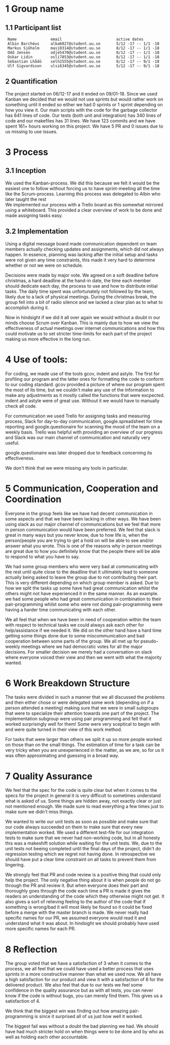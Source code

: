 # 1 Group name

## 1.1 Participant list
```
 Name               email                        active dates
 Albin Barchéus     alba6827@student.uu.se       5/12 -17 -- 1/1 -18
 Markus Sjöholm     masj8314@student.uu.se       8/12 -17 -- 1/1 -18
 Odd Jensen         odje5470@student.uu.se       8/12 -17 -- 1/1 -18
 Oskar Lidin        osli7853@student.uu.se       8/12 -17 -- 1/1 -18
 Sebastian Lhådö    selh2555@student.uu.se       8/12 -17 -- 9/1 -18
 Ulf Sigvardsson    ulsi6345@student.uu.se       5/12 -17 -- 9/1 -18
```
## 2 Quantification
The project started on 06/12-17 and it ended on 09/01-18. Since we used Kanban we decided that we would not use sprints but would rather work on something until it ended so either we had 0 sprints or 1 sprint depending on how you view it.
Our main scripts with the code for the garbage collector has 641 lines of code.
Our tests (both unit and integration) has 340 lines of code and our makefiles has 31 lines.
We have 123 commits and we have spent 161+ hours working on this project. We have 5 PR and 0 issues due to us missing to use issues.


# 3 Process

## 3.1 Inception
We used the Kanban-process. We did this because we felt it would be the easiest one to follow without forcing us to have sprint-meeting all the time like the Scrum-process. Learning this process was delegated to Albin who later taught the rest  
We implemented our process with a Trello board as this somewhat mirrored using a whiteboard. This provided a clear overview of work to be done and made assigning tasks easy.

## 3.2 Implementation 
Using a digital message board made communication dependent on team members actually checking updates and assignments, which did not always happen. In essence, planning was lacking after the initial setup and tasks were not given any time constraints, this made it very hard to determine whether or not we were on schedule. 

Decisions were made by major vote. We agreed on a soft deadline before christmas, a hard deadline at the hand-in date, the time each member should dedicate each day, the process to use and how to distribute initial tasks. The daily time spent was unfortunately not followed by the team, likely due to a lack of physical meetings. During the christmas break, the group fell into a bit of radio silence and we lacked a clear plan as to what to accomplish during it.

Now in hindsight if we did it all over again we would without a doubt in our minds choose Scrum over Kanban. This is mainly due to how we view the effectiveness of actual meetings over internet communications and how this could motivate us to set stricter time-limits for each part of the project making us more effective in the long run.

# 4 Use of tools:
For coding, we made use of the tools gcov, indent and astyle. The first for profiling our program and the latter ones for formatting the code to conform to our coding standard. gcov provided a picture of where our program spent the most of its time, but we couldn't make any use of the information to make any adjustments as it mostly called the functions that were excpected. indent and astyle were of great use. Without it we would have to manually check all code. 

For communication we used Trello for assigning tasks and measuring process, Slack for day-to-day communication, google.spreadsheet for time reporting and google.questionaire for scanning the mood of the team on a weekly basis. Trello was helpful with providing an overview of our progress and Slack was our main channel of communication and naturally very useful.

google.questionaire was later dropped due to feedback concerning its effectiveness.

We don't think that we were missing any tools in particular.

# 5 Communication, Cooperation and Coordination
Everyone in the group feels like we have had decent communication in some aspects and that we have been lacking in other ways. We have been using slack as our major channel of communications but we feel that more in person communication would have been preferred. We feel that slack is great in many ways but you never know, due to how life is, when the person/people you are
trying to get a hold on will be able to see and/or answer what you wrote. This is one of the reasons why in person meetings are great due to how you definitely know that the people there will be able to respond to what you have to say. 

We had some group members who were very bad at communicating with the rest until quite close to the deadline that it ultimately lead to someone actually being asked to leave the group due to not contributing their part. This is very different depending on which group member is asked. Due to how we split the tasks up some have had great communication whilst the others might not have experienced it in the same manner. As an example. we had some people who had great communication in combination to their pair-programming whilst some who were not doing pair-programming were having a harder time communicating with each other.

We all feel that when we have been in need of cooperation within the team with respect to technical tasks we could always ask each other for help/assistance if we needed it. We did on the other hand have a hard time getting some things 
done due to some miscommunication and bad cooperation between some parts of the group. 
We all met up for pseudo-weekly meetings where we had democratic votes for all the major decisions. For smaller decision we merely had a conversation on slack where everyone voiced their view and then we went with what the majority wanted. 


# 6 Work Breakdown Structure
The tasks were divided in such a manner that we all discussed the problems and then either chose or were delegated some work (depending on if a person attended a meeting) making sure that we were in small subgroups that were to specialize their attention towards one part of the project. The implementation subgroup were using pair programming and felt that it worked surprisingly well for them! Some were very sceptical to begin with and were quite turned in their view of this work method. 

For tasks that were larger than others we split it up so more people worked on those than on the small things. The estimation of time for a task can be very tricky when you are unexperienced in the matter, as we are, so for us it was often approximating and guessing in a broad way.

# 7 Quality Assurance
We feel that the spec for the code is quite clear but when it comes to the specs for the project in general it is very difficult to sometimes understand what is asked of us. Some things are hidden away, not exactly clear or just not mentioned enough. We made sure to read everything a few times just to make sure we didn't miss things.

We wanted to write our unit tests as soon as possible and make sure that our code always succeeded on them to make sure that every new implementation worked. We used a different test-file for our integration tests to make sure that we never had non-working code, but in all honesty this was a makeshift solution while waiting for the unit tests. We, due to the unit tests not beeing completed until the final days of the project, didn't do regression testing which we regret not having done. In retrospective we should have put a clear time constraint on all tasks to prevent them from lingering.

We strongly feel that PR and code review is a positive thing that could only help the project. The only negative thing about it is when people do not go through the PR and review it. But when everyone does their part and thoroughly goes through the code each time a PR is made it gives the readers an understanding of the code which they otherwise might not get. It also gives a sort of relieving feeling to the author of the code that if  something is wrong/bad it will most likely be found so it could be fixed before a merge with the master branch is made. We never really had specific names for our PR, we assumed everyone would read it and understand what it was about. In hindsight we should probably have used more specific names for each PR.

# 8 Reflection
The group voted that we have a satisfaction of 3 when it comes to the process, we all feel that we could have used a better process that uses sprints in a more constructive manner than what we used now. 
We all have a high satisfaction for our product and view it with a satisfaction of 6 for the delivered product.
We also feel that due to our tests we feel some confidence in the quality assurance but as with all tests, you can never know if the code is without bugs, you can merely find them. This gives us a satisfaction of 4.

We think that the biggest win was finding out how amazing pair-programming is since it surprised all of us just how well it worked.

The biggest fail was without a doubt the bad planning we had. We should have had much stricter hold on when things were to be done and by who as well as holding each other accountable.
